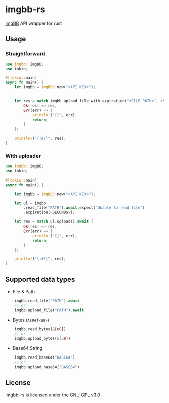 # imgbb-rs

[ImgBB](https://imgbb.com/) API wrapper for rust

## Usage

### Straightforward

```rust
use imgbb::ImgBB;
use tokio;

#[tokio::main]
async fn main() {
    let imgbb = ImgBB::new("<API KEY>");


    let res = match imgbb.upload_file_with_expiration("<FILE PATH>", <SECONDS>).await {
        Ok(res) => res,
        Err(err) => {
            println!("{}", err);
            return;
        }
    };

    println!("{:#?}", res);
}
```

### With uploader

```rust
use imgbb::ImgBB;
use tokio;

#[tokio::main]
async fn main() {

    let imgbb = ImgBB::new("<API KEY>");

    let ul = imgbb
        .read_file("PATH").await.expect("Unable to read file")
        .expiration(<SECONDS>);

    let res = match ul.upload().await {
        Ok(res) => res,
        Err(err) => {
            println!("{}", err);
            return;
        }
    };

    println!("{:#?}", res);
}
```

## Supported data types

- File & Path

```rust
    imgbb.read_file("PATH").await
    // or
    imgbb.upload_file("PATH").await
```

- Bytes (`AsRef<u8>`)

```rust
    imgbb.read_bytes(&[u8])
    // or 
    imgbb.upload_bytes(&[u8])
```

- Base64 String

```rust
    imgbb.read_base64("BASE64")
    // or
    imgbb.upload_base64("BASE64")
```


## License

imgbb-rs is licensed under the [GNU GPL v3.0](./LICENSE)
